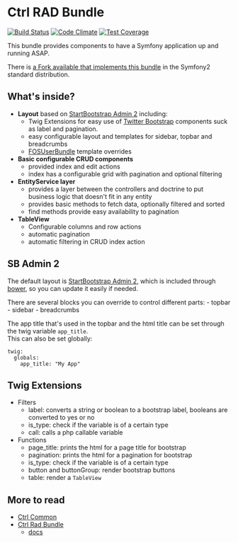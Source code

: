 Ctrl RAD Bundle
===============

[![Build Status](https://travis-ci.org/ctrl-f5/ctrl-rad-bundle.svg?branch=master)](https://travis-ci.org/ctrl-f5/ctrl-rad-bundle)
[![Code Climate](https://codeclimate.com/github/ctrl-f5/ctrl-rad-bundle/badges/gpa.svg)](https://codeclimate.com/github/ctrl-f5/ctrl-rad-bundle)
[![Test Coverage](https://codeclimate.com/github/ctrl-f5/ctrl-rad-bundle/badges/coverage.svg)](https://codeclimate.com/github/ctrl-f5/ctrl-rad-bundle/coverage)

This bundle provides components to have a Symfony application up and running ASAP.

There is [a Fork available that implements this bundle][101] in the Symfony2 standard distribution.

What's inside?
--------------

* __Layout__ based on [StartBootstrap Admin 2][2] including:
    - Twig Extensions for easy use of [Twitter Bootstrap][1] components suck as label and pagination.
    - easy configurable layout and templates for sidebar, topbar and breadcrumbs
    - [FOSUserBundle][102] template overrides
* __Basic configurable CRUD components__
    - provided index and edit actions
    - index has a configurable grid with pagination and optional filtering
* __EntityService layer__
    - provides a layer between the controllers and doctrine to put business logic that doesn't fit in any entity
    - provides basic methods to fetch data, optionally filtered and sorted
    - find methods provide easy availability to pagination
* __TableView__
    - Configurable columns and row actions
    - automatic pagination
    - automatic filtering in CRUD index action
    
SB Admin 2
----------

The default layout is [StartBootstrap Admin 2][2], which is included through [bower][3], so you can update it easily if needed.  

There are several blocks you can override to control different parts:
    - topbar
    - sidebar
    - breadcrumbs
    
The app title that's used in the topbar and the html title can be set through the twig variable `app_title`.  
This can also be set globally:

    twig:
      globals:
        app_title: "My App"
            
Twig Extensions
---------------

* Filters
    - label: converts a string or boolean to a bootstrap label, booleans are converted to yes or no
    - is_type: check if the variable is of a certain type
    - call: calls a php callable variable
* Functions
    - page_title: prints the html for a page title for bootstrap
    - pagination: prints the html for a pagination for bootstrap
    - is_type: check if the variable is of a certain type
    - button and buttonGroup: render bootstrap buttons
    - table: render a `TableView`
    
More to read
------------

* [Ctrl Common][201]
* [Ctrl Rad Bundle][210]
    - [docs][211]

[1]:    http://getbootstrap.com/
[2]:    http://startbootstrap.com/template-overviews/sb-admin-2/
[3]:    http://bower.io/
[101]:  https://github.com/ctrl-f5/symfony-standard
[102]:  https://github.com/FriendsOfSymfony/FOSUserBundle
[201]:  https://github.com/ctrl-f5/ctrl-common
[210]:  https://github.com/ctrl-f5/ctrl-rad-bundle
[211]:  https://github.com/ctrl-f5/ctrl-rad-bundle/blob/refactor-001/Resources/docs/index.md
